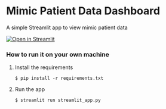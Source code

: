 # Mimic Patient Data Dashboard

A simple Streamlit app to view mimic patient data

[![Open in Streamlit](https://static.streamlit.io/badges/streamlit_badge_black_white.svg)](https://mimic-dashboard-oc.streamlit.app/)

### How to run it on your own machine

1. Install the requirements

   ```
   $ pip install -r requirements.txt
   ```

2. Run the app

   ```
   $ streamlit run streamlit_app.py
   ```
